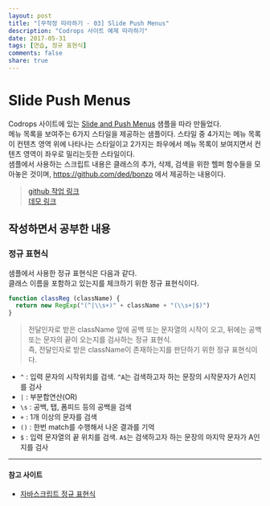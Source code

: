 ```yaml
---
layout: post
title: "[무작정 따라하기 - 03] Slide Push Menus"
description: "Codrops 사이트 예제 따라하기"
date: 2017-05-31
tags: [연습, 정규 표현식]
comments: false
share: true
---
```


# Slide Push Menus  

Codrops 사이트에 있는 [Slide and Push Menus](https://tympanus.net/codrops/2013/04/17/slide-and-push-menus/) 샘플을 따라 만들었다.  
메뉴 목록을 보여주는 6가지 스타일을 제공하는 샘플이다. 스타일 중 4가지는 메뉴 목록이 컨텐츠 영역 위에 나타나는 스타일이고 2가지는 좌우에서 메뉴 목록이 보여지면서 컨텐츠 영역이 좌우로 밀리는듯한 스타일이다.  
샘플에서 사용하는 스크립트 내용은 클래스의 추가, 삭제, 검색을 위한 헬퍼 함수들을 모아놓은 것이며, https://github.com/ded/bonzo 에서 제공하는 내용이다.  

> [github 작업 링크](https://github.com/taekbari/SideProject/tree/master/03_Slide_Push_Menus)  
> [데모 링크](https://taekbari.github.io/SideProject/03_Slide_Push_Menus/)  

## 작성하면서 공부한 내용  

### 정규 표현식  

샘플에서 사용한 정규 표현식은 다음과 같다.  
클래스 이름을 포함하고 있는지를 체크하기 위한 정규 표현식이다.  

```javascript  
function classReg (className) {
  return new RegExp("(^|\\s+)" + className + "(\\s+|$)")
}
```  
> 전달인자로 받은 className 앞에 공백 또는 문자열의 시작이 오고, 뒤에는 공백 또는 문자의 끝이 오는지를 검사하는 정규 표현식.  
> 즉, 전달인자로 받은 className이 존재하는지를 판단하기 위한 정규 표현식이다.  

* `^` : 입력 문자의 시작위치를 검색. `^A`는 검색하고자 하는 문장의 시작문자가 A인지를 검사  
* `|` : 부분합연산(OR)  
* `\s` : 공백, 탭, 폼피드 등의 공백을 검색  
* `+` : 1개 이상의 문자를 검색  
* `()` : 한번 match를 수행해서 나온 결과를 기억  
* `$` : 입력 문자열의 끝 위치를 검색. `A$`는 검색하고자 하는 문장의 마지막 문자가 A인지를 검사  

---

#### 참고 사이트  
* [자바스크립트 정규 표현식](http://noritersand.tistory.com/90)  
